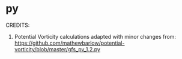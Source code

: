 # py
CREDITS:
1. Potential Vorticity calculations adapted with minor changes from:
https://github.com/mathewbarlow/potential-vorticity/blob/master/gfs_pv_1.2.py


